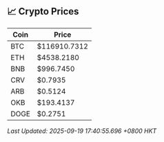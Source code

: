 ## 📈 Crypto Prices

| Coin | Price |
| ---- | ----- |
| BTC | $116910.7312 |
| ETH | $4538.2180 |
| BNB | $996.7450 |
| CRV | $0.7935 |
| ARB | $0.5124 |
| OKB | $193.4137 |
| DOGE | $0.2751 |

_Last Updated: 2025-09-19 17:40:55.696 +0800 HKT_